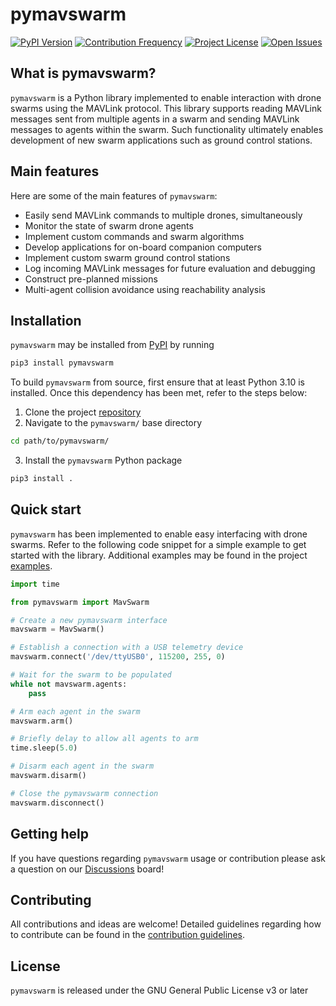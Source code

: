 # pymavswarm

[![PyPI Version](https://img.shields.io/pypi/v/pymavswarm?color=gr)](https://pypi.org/project/pymavswarm/#description)
[![Contribution Frequency](https://img.shields.io/github/commit-activity/m/unl-nimbus-lab/pymavswarm)](https://github.com/unl-nimbus-lab/pymavswarm/commits/main)
[![Project License](https://img.shields.io/github/license/unl-nimbus-lab/pymavswarm)](https://github.com/unl-nimbus-lab/pymavswarm/blob/main/LICENSE)
[![Open Issues](https://img.shields.io/github/issues/unl-nimbus-lab/pymavswarm?color=purple)](https://github.com/unl-nimbus-lab/pymavswarm/issues)

## What is pymavswarm?

`pymavswarm` is a Python library implemented to enable interaction with drone
swarms using the MAVLink protocol. This library supports reading MAVLink
messages sent from multiple agents in a swarm and sending MAVLink messages to
agents within the swarm. Such functionality ultimately enables development of
new swarm applications such as ground control stations.

## Main features

Here are some of the main features of `pymavswarm`:

- Easily send MAVLink commands to multiple drones, simultaneously
- Monitor the state of swarm drone agents
- Implement custom commands and swarm algorithms
- Develop applications for on-board companion computers
- Implement custom swarm ground control stations
- Log incoming MAVLink messages for future evaluation and debugging
- Construct pre-planned missions
- Multi-agent collision avoidance using reachability analysis

## Installation

`pymavswarm` may be installed from
[PyPI](https://pypi.org/project/pymavswarm/#description) by running

```bash
pip3 install pymavswarm
```

To build `pymavswarm` from source, first ensure that at least Python 3.10 is
installed. Once this dependency has been met, refer to the steps below:

1. Clone the project [repository](https://github.com/unl-nimbus-lab/pymavswarm)
2. Navigate to the `pymavswarm/` base directory

```bash
cd path/to/pymavswarm/
```

3. Install the `pymavswarm` Python package

```bash
pip3 install .
```

## Quick start

`pymavswarm` has been implemented to enable easy interfacing with drone
swarms. Refer to the following code snippet for a simple example to get started
with the library. Additional examples may be found in the project
[examples](https://github.com/unl-nimbus-lab/pymavswarm/tree/main/examples).

```python
import time

from pymavswarm import MavSwarm

# Create a new pymavswarm interface
mavswarm = MavSwarm()

# Establish a connection with a USB telemetry device
mavswarm.connect('/dev/ttyUSB0', 115200, 255, 0)

# Wait for the swarm to be populated
while not mavswarm.agents:
    pass

# Arm each agent in the swarm
mavswarm.arm()

# Briefly delay to allow all agents to arm
time.sleep(5.0)

# Disarm each agent in the swarm
mavswarm.disarm()

# Close the pymavswarm connection
mavswarm.disconnect()
```

## Getting help

If you have questions regarding `pymavswarm` usage or contribution please ask a
question on our [Discussions](https://github.com/unl-nimbus-lab/pymavswarm/discussions)
board!

## Contributing

All contributions and ideas are welcome! Detailed guidelines regarding how to
contribute can be found in the [contribution guidelines](https://github.com/unl-nimbus-lab/pymavswarm/blob/main/.github/CONTRIBUTING.md).

## License

`pymavswarm` is released under the GNU General Public License v3 or later
